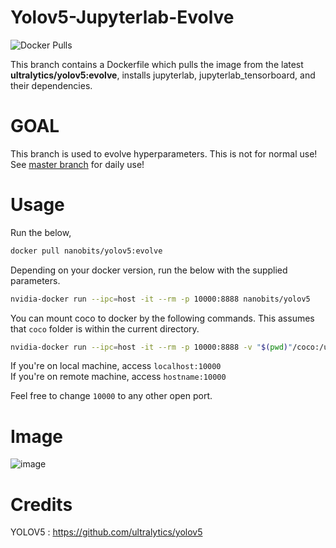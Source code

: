 # Yolov5-Jupyterlab-Evolve

<img alt="Docker Pulls" src="https://img.shields.io/docker/pulls/nanobits/yolov5">

This branch contains a Dockerfile which pulls the image from the latest **ultralytics/yolov5:evolve**, installs jupyterlab, jupyterlab_tensorboard, and their dependencies.

# GOAL 

This branch is used to evolve hyperparameters. This is not for normal use! See [master branch](https://github.com/NanoCode012/yolov5-jupyterlab/tree/master) for daily use!

# Usage

Run the below,

```bash
docker pull nanobits/yolov5:evolve
```

Depending on your docker version, run the below with the supplied parameters.
```bash
nvidia-docker run --ipc=host -it --rm -p 10000:8888 nanobits/yolov5
```

You can mount coco to docker by the following commands. This assumes that `coco` folder is within the current directory.
```bash
nvidia-docker run --ipc=host -it --rm -p 10000:8888 -v "$(pwd)"/coco:/usr/src/coco nanobits/yolov5
```

If you're on local machine, access `localhost:10000`  
If you're on remote machine, access `hostname:10000`

Feel free to change `10000` to any other open port. 

# Image 

![image](https://user-images.githubusercontent.com/9899957/92307103-26ae4000-efbe-11ea-8ac0-6e55d3aabfbb.png)

# Credits

YOLOV5 : https://github.com/ultralytics/yolov5
